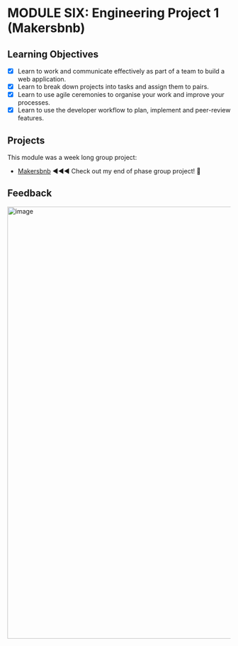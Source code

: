 # MODULE SIX: Engineering Project 1 (Makersbnb)

## Learning Objectives

- [x] Learn to work and communicate effectively as part of a team to build a web application.
- [x] Learn to break down projects into tasks and assign them to pairs.
- [x] Learn to use agile ceremonies to organise your work and improve your processes.
- [x] Learn to use the developer workflow to plan, implement and peer-review features.

## Projects
This module was a week long group project:
- [Makersbnb](https://github.com/NatalieJClark/makersbnb-python) ◀︎◀︎◀︎  Check out my end of phase group project! 🚀

## Feedback

<img width="977" alt="image" src="https://github.com/NatalieJClark/my-makers-journey/assets/107806810/853e3813-0a0e-48dd-94a8-d73c3c6b7ea3">
